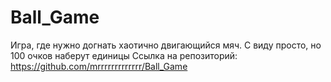 # Ball_Game
Игра, где нужно догнать хаотично двигающийся мяч. С виду просто, но 100 очков наберут единицы
Ссылка на репозиторий: https://github.com/mrrrrrrrrrrrrr/Ball_Game
